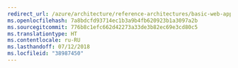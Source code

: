 ```yaml
---
redirect_url: /azure/architecture/reference-architectures/basic-web-app
ms.openlocfilehash: 7a8bdcfd93714ec1b3a9b4fb620923b1a3097a2b
ms.sourcegitcommit: 776b8c1efc662d42273a33de3b82ec69e3cd80c5
ms.translationtype: HT
ms.contentlocale: ru-RU
ms.lasthandoff: 07/12/2018
ms.locfileid: "38987450"
---
```

